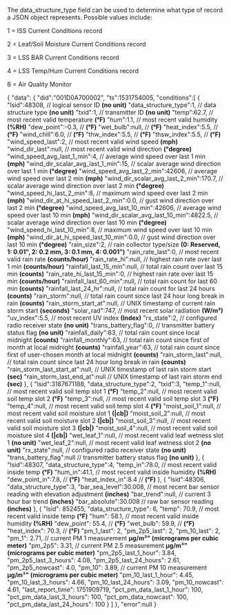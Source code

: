 
The data_structure_type field can be used to determine what type of record a JSON object represents. Possible values include:

1 = ISS Current Conditions record

2 = Leaf/Soil Moisture Current Conditions record

3 = LSS BAR Current Conditions record

4 = LSS Temp/Hum Current Conditions record

6 = Air Quality Monitor

{
    "data":
    {
        "did":"001D0A700002",
        "ts":1531754005,
        "conditions":[
            {
                "lsid":48308,                                  // logical sensor ID **(no unit)**
                "data_structure_type":1,                       // data structure type **(no unit)**
                "txid":1,                                      // transmitter ID **(no unit)**
                "temp":62.7,                                   // most recent valid temperature **(°F)**
                "hum":1.1,                                     // most recent valid humidity **(%RH)**
                "dew_point":-0.3,                              // **(°F)**
                "wet_bulb":null,                               // **(°F)**
                "heat_index":5.5,                              // **(°F)**
                "wind_chill":6.0,                              // **(°F)**
                "thw_index":5.5,                               // **(°F)**
                "thsw_index":5.5,                              // **(°F)**
                "wind_speed_last":2,                           // most recent valid wind speed **(mph)**
                "wind_dir_last":null,                          // most recent valid wind direction **(°degree)**
                "wind_speed_avg_last_1_min":4,                 // average wind speed over last 1 min **(mph)**
                "wind_dir_scalar_avg_last_1_min":15,           // scalar average wind direction over last 1 min **(°degree)**
                "wind_speed_avg_last_2_min":42606,             // average wind speed over last 2 min **(mph)**
                "wind_dir_scalar_avg_last_2_min":170.7,        // scalar average wind direction over last 2 min **(°degree)**
                "wind_speed_hi_last_2_min":8,                  // maximum wind speed over last 2 min **(mph)**
                "wind_dir_at_hi_speed_last_2_min":0.0,         // gust wind direction over last 2 min **(°degree)**
                "wind_speed_avg_last_10_min":42606,            // average wind speed over last 10 min **(mph)**
                "wind_dir_scalar_avg_last_10_min":4822.5,      // scalar average wind direction over last 10 min **(°degree)**
                "wind_speed_hi_last_10_min":8,                 // maximum wind speed over last 10 min **(mph)**
                "wind_dir_at_hi_speed_last_10_min":0.0,        // gust wind direction over last 10 min **(°degree)**
                "rain_size":2,                                 // rain collector type/size **(0: Reserved, 1: 0.01", 2: 0.2 mm, 3:  0.1 mm, 4: 0.001")**
                "rain_rate_last":0,                            // most recent valid rain rate **(counts/hour)**
                "rain_rate_hi":null,                           // highest rain rate over last 1 min **(counts/hour)**
                "rainfall_last_15_min":null,                   // total rain count over last 15 min **(counts)**
                "rain_rate_hi_last_15_min":0,                  // highest rain rate over last 15 min **(counts/hour)**
                "rainfall_last_60_min":null,                   // total rain count for last 60 min **(counts)**
                "rainfall_last_24_hr":null,                    // total rain count for last 24 hours **(counts)**
                "rain_storm":null,                             // total rain count since last 24 hour long break in rain **(counts)**
                "rain_storm_start_at":null,                    // UNIX timestamp of current rain storm start **(seconds)**
                "solar_rad":747,                               // most recent solar radiation **(W/m²)**
                "uv_index":5.5,                                // most recent UV index **(Index)**
                "rx_state":2,                                  // configured radio receiver state **(no unit)**
                "trans_battery_flag":0,                        // transmitter battery status flag **(no unit)**
                "rainfall_daily":63,                           // total rain count since local midnight **(counts)**
                "rainfall_monthly":63,                         // total rain count since first of month at local midnight **(counts)**
                "rainfall_year":63,                            // total rain count since first of user-chosen month at local midnight **(counts)**
                "rain_storm_last":null,                        // total rain count since last 24 hour long break in rain **(counts)**
                "rain_storm_last_start_at":null,               // UNIX timestamp of last rain storm start **(sec)**
                "rain_storm_last_end_at":null                  // UNIX timestamp of last rain storm end **(sec)**
            },
            {
                "lsid":3187671188,
                "data_structure_type":2,
                "txid":3,
                "temp_1":null,                                 // most recent valid soil temp slot 1 **(°F)**
                "temp_2":null,                                 // most recent valid soil temp slot 2 **(°F)**
                "temp_3":null,                                 // most recent valid soil temp slot 3 **(°F)**
                "temp_4":null,                                 // most recent valid soil temp slot 4 **(°F)**
                "moist_soil_1":null,                           // most recent valid soil moisture slot 1 **(|cb|)**
                "moist_soil_2":null,                           // most recent valid soil moisture slot 2 **(|cb|)**
                "moist_soil_3":null,                           // most recent valid soil moisture slot 3 **(|cb|)**
                "moist_soil_4":null,                           // most recent valid soil moisture slot 4 **(|cb|)**
                "wet_leaf_1":null,                             // most recent valid leaf wetness slot 1 **(no unit)**
                "wet_leaf_2":null,                             // most recent valid leaf wetness slot 2 **(no unit)**
                "rx_state":null,                               // configured radio receiver state **(no unit)**
                "trans_battery_flag":null                      // transmitter battery status flag **(no unit)**
            },
            {
                "lsid":48307,
                "data_structure_type":4,
                "temp_in":78.0,                                // most recent valid inside temp **(°F)**
                "hum_in":41.1,                                 // most recent valid inside humidity **(%RH)**
                "dew_point_in":7.8,                            // **(°F)**
                "heat_index_in":8.4                            // **(°F)**
            },
            {
                "lsid":48306,
                "data_structure_type":3,
                "bar_sea_level":30.008,                        // most recent bar sensor reading with elevation adjustment **(inches)**
                "bar_trend":null,                              // current 3 hour bar trend **(inches)**
                "bar_absolute":30.008                          // raw bar sensor reading **(inches)**
            },
            {
                "lsid": 852455,
                "data_structure_type": 6,
                "temp": 70.9,                                   // most recent valid inside temp **(°F)**
                "hum": 58.1,                                    // most recent valid inside humidity **(%RH)**
                "dew_point": 55.4,                              // **(°F)**
                "wet_bulb": 59.9,                               // **(°F)**
                "heat_index": 70.3,                             // **(°F)**
                "pm_1_last": 2,
                "pm_2p5_last": 2,
                "pm_10_last": 2,
                "pm_1": 2.71,                                   // current PM 1 measurement **µg/m³" (micrograms per cubic meter)**
                "pm_2p5": 3.31,                                 // current PM 2.5 measurement **µg/m³" (micrograms per cubic meter)**
                "pm_2p5_last_1_hour": 3.84,
                "pm_2p5_last_3_hours": 4.08,
                "pm_2p5_last_24_hours": 2.61,
                "pm_2p5_nowcast": 4.0,
                "pm_10": 3.89,                                  // current PM 10 measurement **µg/m³" (micrograms per cubic meter)**
                "pm_10_last_1_hour": 4.45,
                "pm_10_last_3_hours": 4.66,
                "pm_10_last_24_hours": 3.09,
                "pm_10_nowcast": 4.61,
                "last_report_time": 1751909719,
                "pct_pm_data_last_1_hour": 100,
                "pct_pm_data_last_3_hours": 100,
                "pct_pm_data_nowcast": 100,
                "pct_pm_data_last_24_hours": 100
        }
        ]
    },
    "error":null
}
